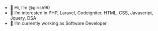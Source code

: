 - 👋 Hi, I’m @girish90
- 👀 I’m interested in PHP, Laravel, Codeigniter, HTML, CSS, Javascript, Jquery, DSA
- 🌱 I’m currently working as Software Developer

<!---
girish90/girish90 is a ✨ special ✨ repository because its `README.md` (this file) appears on your GitHub profile.
You can click the Preview link to take a look at your changes.
--->
